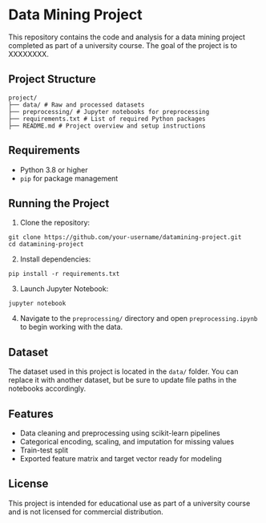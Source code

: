 # Data Mining Project

This repository contains the code and analysis for a data mining project completed as part of a university course. The goal of the project is to XXXXXXXX.

## Project Structure
```
project/
├── data/ # Raw and processed datasets 
├── preprocessing/ # Jupyter notebooks for preprocessing
├── requirements.txt # List of required Python packages 
├── README.md # Project overview and setup instructions
```

## Requirements

- Python 3.8 or higher
- `pip` for package management

## Running the Project

1. Clone the repository:
```
git clone https://github.com/your-username/datamining-project.git 
cd datamining-project
```

2. Install dependencies:
```
pip install -r requirements.txt
```

3. Launch Jupyter Notebook:
```
jupyter notebook
```

4. Navigate to the `preprocessing/` directory and open `preprocessing.ipynb` to begin working with the data.

## Dataset

The dataset used in this project is located in the `data/` folder. You can replace it with another dataset, but be sure to update file paths in the notebooks accordingly.

## Features

- Data cleaning and preprocessing using scikit-learn pipelines
- Categorical encoding, scaling, and imputation for missing values
- Train-test split
- Exported feature matrix and target vector ready for modeling

## License

This project is intended for educational use as part of a university course and is not licensed for commercial distribution.